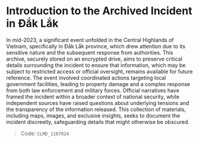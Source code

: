 # Introduction to the Archived Incident in Đắk Lắk

In mid-2023, a significant event unfolded in the Central Highlands of Vietnam, specifically in Đắk Lắk province, which drew attention due to its sensitive nature and the subsequent response from authorities. This archive, securely stored on an encrypted drive, aims to preserve critical details surrounding the incident to ensure that information, which may be subject to restricted access or official oversight, remains available for future reference. The event involved coordinated actions targeting local government facilities, leading to property damage and a complex response from both law enforcement and military forces. Official narratives have framed the incident within a broader context of national security, while independent sources have raised questions about underlying tensions and the transparency of the information released. This collection of materials, including maps, images, and exclusive insights, seeks to document the incident discreetly, safeguarding details that might otherwise be obscured.

> Code: `CLMD_1107024`
